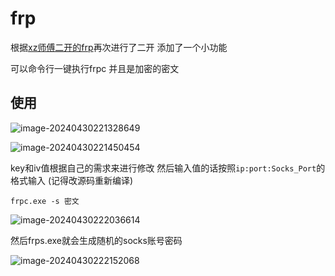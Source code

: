 # frp

根据[xz师傅二开的frp](https://github.com/X1r0z/frp)再次进行了二开 添加了一个小功能

可以命令行一键执行frpc  并且是加密的密文



## 使用

![image-20240430221328649](https://nuthecz.oss-cn-hangzhou.aliyuncs.com/file/202404302230237.png
)

![image-20240430221450454](https://nuthecz.oss-cn-hangzhou.aliyuncs.com/file/202404302230321.png)

key和iv值根据自己的需求来进行修改  然后输入值的话按照`ip:port:Socks_Port`的格式输入  (记得改源码重新编译)



```
frpc.exe -s 密文
```

![image-20240430222036614](https://nuthecz.oss-cn-hangzhou.aliyuncs.com/file/202404302230748.png)



然后frps.exe就会生成随机的socks账号密码

![image-20240430222152068](https://nuthecz.oss-cn-hangzhou.aliyuncs.com/file/202404302230300.png)



